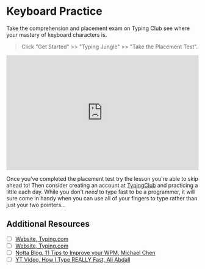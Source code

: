 # Keyboard Practice

Take the comprehension and placement exam on Typing Club see where your mastery of keyboard characters is.

> Click "Get Started" >> "Typing Jungle" >> "Take the Placement Test".

<iframe src="https://www.typingclub.com/" height="300" width="100%" style="border:0"></iframe>

Once you've completed the placement test try the lesson you're able to skip ahead to! Then consider creating an account at [TypingClub](https://www.typingclub.com/) and practicing a little each day. While you don't *need* to type fast to be a programmer, it will sure come in handy when you can use all of your fingers to type rather than just your two pointers...

## Additional Resources

- [ ] [Website, Typing.com](../additionalResources/keyboardShortcuts)
- [ ] [Website, Typing.com](https://www.typing.com/)
- [ ] [Notta Blog, 11 Tips to Improve your WPM, Michael Chen](https://www.notta.ai/en/blog/how-to-improve-typing-speed)
- [ ] [YT Video, How I Type REALLY Fast, Ali Abdall](https://www.youtube.com/watch?v=1ArVtCQqQRE)

